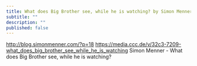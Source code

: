 ```yaml
---
title: What does Big Brother see, while he is watching? by Simon Menner
subtitle: ""
description: ""
published: false
---
```


http://blog.simonmenner.com/?p=18
https://media.ccc.de/v/32c3-7209-what_does_big_brother_see_while_he_is_watching
Simon Menner - What does Big Brother see, while he is watching? 

